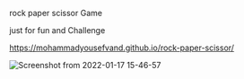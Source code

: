 rock paper scissor Game

just for fun and Challenge

https://mohammadyousefvand.github.io/rock-paper-scissor/


![Screenshot from 2022-01-17 15-46-57](https://user-images.githubusercontent.com/91375726/149768199-128bda75-d89c-4b2d-a99d-d01355e6448d.png)
